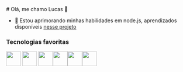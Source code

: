 <link rel="stylesheet" href="https://cdn.jsdelivr.net/gh/devicons/devicon@v2.15.1/devicon.min.css">
# Olá, me chamo Lucas 👋

- 🌱 Estou aprimorando minhas habilidades em node.js, aprendizados disponíveis <a href="https://github.com/QuadriniL/native-node-tests">nesse projeto</a>
<!--
<div>
<a href="https://github.com/QuadriniL">
<img height="180em" src="gitstatus-bh9500bke-quadrinil.vercel.app/api/top-langs/?username=QuadriniL&layout=compact&langs_count=7&theme=dracula"/>
<img height="180em" src="gitstatus-bh9500bke-quadrinil.vercel.app/api?username=QuadriniL&show_icons=true&theme=dracula&include_all_commits=true&count_private=true"/>
</div>
-->
 
 ### Tecnologias favoritas
 
<a href="https://nodejs.org/"><img src="https://cdn.jsdelivr.net/gh/devicons/devicon/icons/nodejs/nodejs-original.svg" width="40" height="40"  /></a> <a href="https://www.typescriptlang.org/"><img src="https://cdn.jsdelivr.net/gh/devicons/devicon/icons/typescript/typescript-original.svg" width="40" height="40"  /></a>  <a href="http://expressjs.com/"><img src="https://cdn.jsdelivr.net/gh/devicons/devicon/icons/express/express-original.svg" width="40" height="40"  /></a><a href="https://nestjs.com/"><img src="https://cdn.jsdelivr.net/gh/devicons/devicon/icons/nestjs/nestjs-plain.svg" width="40" height="40" /></a><img src="https://cdn.jsdelivr.net/gh/devicons/devicon/icons/php/php-plain.svg" width="40" height="40" /><img src="https://cdn.jsdelivr.net/gh/devicons/devicon/icons/python/python-original.svg" width="40" height="40" />
 
<!--
**QuadriniL/QuadriniL** is a ✨ _special_ ✨ repository because its `README.md` (this file) appears on your GitHub profile.

Here are some ideas to get you started:


- 🌱 I’m currently learning ...
- 👯 I’m looking to collaborate on ...
- 🤔 I’m looking for help with ...
- 💬 Ask me about ...
- 📫 How to reach me: ...
- 😄 Pronouns: ...
- ⚡ Fun fact: ...
 ![Snake animation](https://github.com/QuadriniL/QuadriniL/blob/output/github-contribution-grid-snake.svg)


-->

